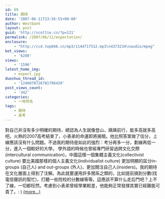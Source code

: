 ```yaml
---
id: 69
title: 期待
date: '2007-06-11T23:56:55+00:00'
author: Westbank
layout: post
guid: 'http://scottie.cn/?p=121'
permalink: /2007/06/11/expectation/
enclosure:
    - "http://ccd.top666.cn/mp3/1144717512.mp3\n4373234\naudio/mpeg"
bot_views:
    - '6280'
views:
    - '1596'
latest_home_img:
    - expect.jpg
duoshuo_thread_id:
    - '1246078726781796420'
post_views_count:
    - '342'
categories:
    - 一地鸡毛
tags:
    - 期待
    - 高考
---
```


對自己并沒有多少明確的期待，總認為人生就像登山，踽踽前行，能多高就多高吧。火熱的2007高考結束了，小表弟的命運即將揭曉。他比照答案做了估分，上線應該沒有什么問題。不過我的期待是如此的強烈：考分再多一分，劃線再低一分，進入一個較好的大學。 學外語的時候也曾經專門研習過跨文化交際(intercultural communication)，中國這樣一個集體主義文化(collectivist culture) 要比美國那樣的個人主義文化(individualist culture) 更加明顯的區分in-groups (自己人) and out-groups (外人)，更加關注自己人(insiders)。我的期待在文化層面上得到了注解。為此就要運用許多關系之類的，比如提前搞到分數(找電信聲訊的幫忙)，打聽一些院校的分數線等等。這應該不算什么走后門吧？上不了線，一切都枉然。考慮到小表弟曾經學業較差，他能夠正常發揮其實已經難能可貴了。: ) [<span aria-label="Continue reading 期待">(more…)</span>](http://farbank.net/2007/06/11/expectation/#more-69)